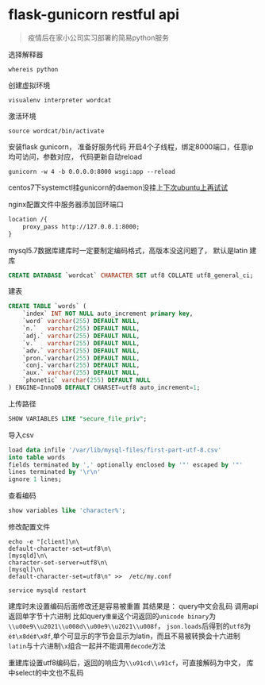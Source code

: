 <!--
updated: 2020年7月8日 13:21
tags: [flask, gunicorn, python, nginx, mysql, restful]
-->

# flask-gunicorn restful api

> 疫情后在家小公司实习部署的简易python服务

选择解释器
```shell
whereis python
```
创建虚拟环境
```shell
visualenv interpreter wordcat
```
激活环境
```shell
source wordcat/bin/activate
```
安装flask gunicorn， 准备好服务代码
开启4个子线程，绑定8000端口，任意ip均可访问，参数对应， 代码更新自动reload
```shell
gunicorn -w 4 -b 0.0.0.0:8000 wsgi:app --reload
```
centos7下systemctl挂gunicorn的daemon没挂上[下次ubuntu上再试试](https://www.digitalocean.com/community/tutorials/how-to-serve-flask-applications-with-gunicorn-and-nginx-on-ubuntu-18-04)

nginx配置文件中服务器添加回环端口
```txt
location /{
    proxy_pass http://127.0.0.1:8000;
}
```

mysql5.7数据库建库时一定要制定编码格式，高版本没这问题了， 默认是latin
建库
```sql
CREATE DATABASE `wordcat` CHARACTER SET utf8 COLLATE utf8_general_ci;
```
建表
```sql
CREATE TABLE `words` (
    `index` INT NOT NULL auto_increment primary key,
    `word` varchar(255) DEFAULT NULL,
    `n.`   varchar(255) DEFAULT NULL,
    `adj.` varchar(255) DEFAULT NULL,
    `v.`   varchar(255) DEFAULT NULL,
    `adv.` varchar(255) DEFAULT NULL,
    `pron.`varchar(255) DEFAULT NULL,
    `conj.`varchar(255) DEFAULT NULL,
    `aux.` varchar(255) DEFAULT NULL,
    `phonetic` varchar(255) DEFAULT NULL
) ENGINE=InnoDB DEFAULT CHARSET=utf8 auto_increment=1;
```
上传路径
```sql
SHOW VARIABLES LIKE "secure_file_priv";
```
导入csv
```sql
load data infile '/var/lib/mysql-files/first-part-utf-8.csv' 
into table words 
fields terminated by ',' optionally enclosed by '"' escaped by '"'
lines terminated by '\r\n'
ignore 1 lines;
```

查看编码
```sql
show variables like 'character%';
```
修改配置文件
```shell
echo -e "[client]\n\
default-character-set=utf8\n\
[mysqld]\n\
character-set-server=utf8\n\
[mysql]\n\
default-character-set=utf8\n" >>  /etc/my.conf

service mysqld restart 
```
建库时未设置编码后面修改还是容易被重置
其结果是：
query中文会乱码
调用api返回单字节十六进制
比如query`重量`这个词返回的`unicode binary`为`\\u00e9\\u2021\\u008d\\u00e9\\u2021\\u008f`，
`json.loads`后得到的`utf8`为`é‡\x8dé‡\x8f`,单个可显示的字节会显示为latin，而且不易被转换会十六进制
`latin`与十六进制`\x`组合一起并不能调用`decode`方法

重建库设置utf8编码后，返回的响应为`\\u91cd\\u91cf`，可直接解码为中文， 库中select的中文也不乱码
